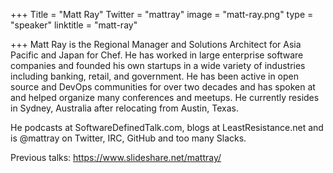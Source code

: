 +++
Title = "Matt Ray"
Twitter = "mattray"
image = "matt-ray.png"
type = "speaker"
linktitle = "matt-ray"

+++
Matt Ray is the Regional Manager and Solutions Architect for Asia Pacific and Japan for Chef. He has worked in large enterprise software companies and founded his own startups in a wide variety of industries including banking, retail, and government. He has been active in open source and DevOps communities for over two decades and has spoken at and helped organize many conferences and meetups. He currently resides
in Sydney, Australia after relocating from Austin, Texas.

He podcasts at SoftwareDefinedTalk.com, blogs at LeastResistance.net and is @mattray on Twitter, IRC, GitHub and too many Slacks.

Previous talks: https://www.slideshare.net/mattray/
